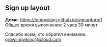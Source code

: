 ## Sign up layout
**Демо**: <https://tempviking.github.io/signupform1>  
Общее время выполнения: 2 часа 30 минут.

Спасибо всем, кто обратил внимание.  
<growlingviking@icloud.com>
